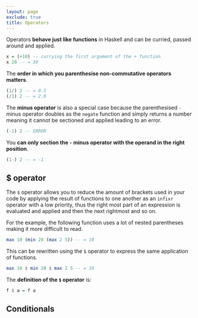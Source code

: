 ```yaml
---
layout: page
exclude: true
title: Operators
---
```


Operators **behave just like functions** in Haskell and can be curried, passed around and applied.
```haskell
x = (+10) -- currying the first argument of the + function
x 20 -- = 30
```

The **order in which you parenthesise non-commutative operators matters**.
```haskell
(1/) 2 -- = 0.5
(/1) 2 -- = 2.0
```

The **minus operator** is also a special case because the parenthesised `-` minus operator doubles as the `negate` function and simply returns a number meaning it cannot be sectioned and applied leading to an error.
```haskell
(-1) 2 -- ERROR
```

You **can only section the `-` minus operator with the operand in the right position**.
```haskell
(1-) 2 -- = -1
```

## $ operator

The `$` operator allows you to reduce the amount of brackets used in your code by applying the result of functions to one another as an `infixr` operator with a low priority, thus the right most part of an expression is evaluated and applied and then the next rightmost and so on.

For the example, the following function uses a lot of nested parentheses making it more difficult to read.
```haskell
max 10 (min 20 (max 2 5)) -- = 10
```

This can be rewritten using the `$` operator to express the same application of functions.
```haskell
max 10 $ min 20 $ max 2 5 -- = 10
```

The **definition of the `$` operator** is:
```haskell
f $ a = f a
```

## Conditionals


<!--stackedit_data:
eyJoaXN0b3J5IjpbMTQ5NTMwNDY0MywtMzg5MzI1MDM1LDEyND
EwMjU4MjUsNTY3NDYxODI5XX0=
-->